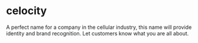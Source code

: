 # celocity
A perfect name for a company in the cellular industry, this name will provide identity and brand recognition. Let customers know what you are all about.
